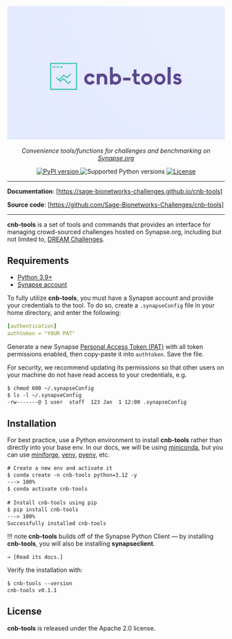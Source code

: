 ![cnb-tools](assets/cnb-tools.png)

<p align="center"><em>
  Convenience tools/functions for challenges and benchmarking on
  <a href="https://www.synapse.org" title="Synapse.org">Synapse.org</a>
</em></p>

<p align="center">
  <a href="https://pypi.org/project/cnb-tools/" title="cnb-tools on PyPI">
    <img alt="PyPI version" src="https://img.shields.io/pypi/v/cnb-tools?style=flat-square&logo=pypi&logoColor=white&color=%23679EC1">
  </a>
  <img alt="Supported Python versions" src="https://img.shields.io/badge/python-3.9 | 3.10 | 3.11 | 3.12-%23EB8231?style=flat-square&logo=python&logoColor=white">
  <a href="https://github.com/Sage-Bionetworks-Challenges/cnb-tools/blob/main/LICENSE" title="License">
    <img alt="License" src="https://img.shields.io/github/license/Sage-Bionetworks-Challenges/cnb-tools?style=flat-square&logo=github&color=%236DB56D">
  </a>
</p>

---

**Documentation**: [https://sage-bionetworks-challenges.github.io/cnb-tools]

**Source code**: [https://github.com/Sage-Bionetworks-Challenges/cnb-tools]

---

**cnb-tools** is a set of tools and commands that provides an interface
for managing crowd-sourced challenges hosted on Synapse.org, including
but not limited to, [DREAM Challenges].

## Requirements

- [Python 3.9+]
- [Synapse account]

To fully utilize **cnb-tools**, you must have a Synapse account and
provide your credentials to the tool.  To do so, create a `.synapseConfig`
file in your home directory, and enter the following:

```yaml
[authentication]
authtoken = "YOUR PAT"
```

Generate a new Synapse [Personal Access Token (PAT)] with all token
permissions enabled, then copy-paste it into `authtoken`. Save the file.

For security, we recommend updating its permissions so that other
users on your machine do not have read access to your credentials, e.g.

<!-- termynal -->
```console
$ chmod 600 ~/.synapseConfig
$ ls -l ~/.synapseConfig
-rw-------@ 1 user  staff  123 Jan  1 12:00 .synapseConfig
```

## Installation

For best practice, use a Python environment to install **cnb-tools**
rather than directly into your base env.  In our docs, we will be
using [miniconda], but you can use [miniforge], [venv], [pyenv], etc.

<!-- termynal -->
```console
# Create a new env and activate it
$ conda create -n cnb-tools python=3.12 -y
---> 100%
$ conda activate cnb-tools

# Install cnb-tools using pip
$ pip install cnb-tools
---> 100%
Successfully installed cnb-tools
```

!!! note
    **cnb-tools** builds off of the Synapse Python Client — by
    installing **cnb-tools**, you will also be installing **synapseclient**.
    
    → [Read its docs.]

Verify the installation with:

<!-- termynal -->
```console
$ cnb-tools --version
cnb-tools v0.1.1
```

## License

**cnb-tools** is released under the Apache 2.0 license.

[https://sage-bionetworks-challenges.github.io/cnb-tools]: https://sage-bionetworks-challenges.github.io/cnb-tools
[https://github.com/Sage-Bionetworks-Challenges/cnb-tools]: https://github.com/Sage-Bionetworks-Challenges/cnb-tools
[DREAM Challenges]: https://dreamchallenges.org/
[Python 3.9+]: https://www.python.org/downloads/
[Synapse account]: https://www.synapse.org/#!LoginPlace:0
[Personal Access Token (PAT)]: https://www.synapse.org/#!PersonalAccessTokens:
[miniconda]: https://docs.conda.io/projects/miniconda/en/latest/miniconda-install.html
[miniforge]: https://github.com/conda-forge/miniforge
[venv]: https://docs.python.org/3/library/venv.html
[pyenv]: https://github.com/pyenv/pyenv
[Read its docs.]: https://python-docs.synapse.org/build/html/index.html
